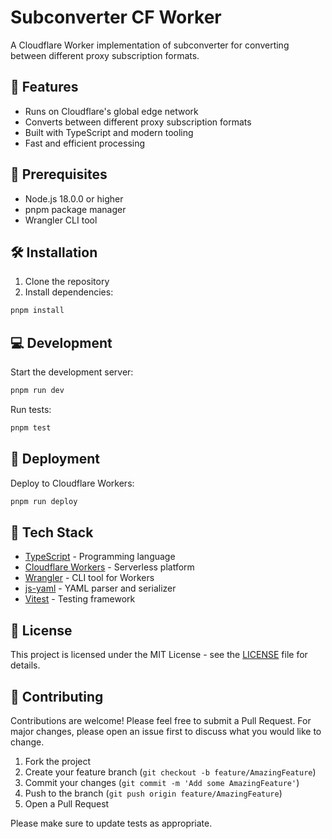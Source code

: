 # Subconverter CF Worker

A Cloudflare Worker implementation of subconverter for converting between different proxy subscription formats.

## 🚀 Features

- Runs on Cloudflare's global edge network
- Converts between different proxy subscription formats
- Built with TypeScript and modern tooling
- Fast and efficient processing

## 📝 Prerequisites

- Node.js 18.0.0 or higher
- pnpm package manager
- Wrangler CLI tool

## 🛠️ Installation

1. Clone the repository
2. Install dependencies:

```bash
pnpm install
```

## 💻 Development

Start the development server:

```bash
pnpm run dev
```

Run tests:

```bash
pnpm test
```

## 🚢 Deployment

Deploy to Cloudflare Workers:

```bash
pnpm run deploy
```

## 🧰 Tech Stack

- [TypeScript](https://www.typescriptlang.org/) - Programming language
- [Cloudflare Workers](https://workers.cloudflare.com/) - Serverless platform
- [Wrangler](https://developers.cloudflare.com/workers/cli-wrangler) - CLI tool for Workers
- [js-yaml](https://github.com/nodeca/js-yaml) - YAML parser and serializer
- [Vitest](https://vitest.dev/) - Testing framework

## 📄 License

This project is licensed under the MIT License - see the [LICENSE](LICENSE) file for details.

## 🤝 Contributing

Contributions are welcome! Please feel free to submit a Pull Request. For major changes, please open an issue first to discuss what you would like to change.

1. Fork the project
2. Create your feature branch (`git checkout -b feature/AmazingFeature`)
3. Commit your changes (`git commit -m 'Add some AmazingFeature'`)
4. Push to the branch (`git push origin feature/AmazingFeature`)
5. Open a Pull Request

Please make sure to update tests as appropriate.
